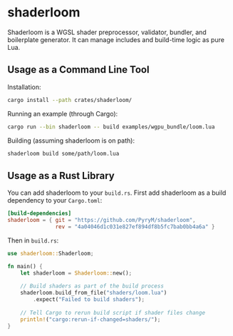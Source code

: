 # shaderloom

Shaderloom is a WGSL shader preprocessor, validator, bundler, and boilerplate generator. It can manage includes and build-time logic as pure Lua.

## Usage as a Command Line Tool

Installation:
```bash
cargo install --path crates/shaderloom/
```

Running an example (through Cargo):
```bash
cargo run --bin shaderloom -- build examples/wgpu_bundle/loom.lua
```

Building (assuming shaderloom is on path):
```bash
shaderloom build some/path/loom.lua
```

## Usage as a Rust Library

You can add shaderloom to your `build.rs`. First add shaderloom as a build dependency to your `Cargo.toml`:


```toml
[build-dependencies] 
shaderloom = { git = "https://github.com/PyryM/shaderloom",
               rev = "4a04046d1c031e827ef894df8b5fc7bab0bb4a6a" }
```

Then in `build.rs`:
```rust
use shaderloom::Shaderloom;

fn main() {
    let shaderloom = Shaderloom::new();
    
    // Build shaders as part of the build process
    shaderloom.build_from_file("shaders/loom.lua")
        .expect("Failed to build shaders");
    
    // Tell Cargo to rerun build script if shader files change
    println!("cargo:rerun-if-changed=shaders/");
}
```
